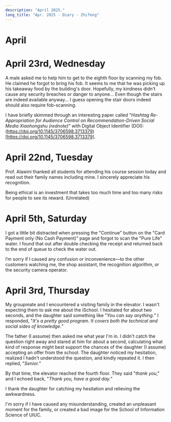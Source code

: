 ```yaml
---
description: "April 2025."
long_title: "Apr. 2025 - Diary - Zhifeng"
---
```


# April

# April 23rd, Wednesday

A male asked me to help him to get to the eighth floor by scanning my fob. He claimed he forgot to bring his fob. It seems to me that he was picking up his takeaway food by the building's door. Hopefully, my kindness didn't cause any security breaches or danger to anyone... Even though the stairs are indeed available anyway... I guess opening the stair doors indeed should also require fob-scanning.

I have briefly skimmed through an interesting paper called "_Hashtag Re-Appropriation for Audience Control on Recommendation-Driven Social Media Xiaohongshu (rednote)_" with Digital Object Identifier (DOI): (https://doi.org/10.1145/3706598.3713379)[https://doi.org/10.1145/3706598.3713379].

# April 22nd, Tuesday

Prof. Alawini thanked all students for attending his course session today and read out their family names including mine. I sincerely appreciate his recognition.

Being ethical is an investment that takes too much time and too many risks for people to see its reward. (Unrelated)

# April 5th, Saturday

I got a little bit distracted when pressing the "Continue" button on the "Card Payment only (No Cash Payment)" page and forgot to scan the "Pure Life" water. I found that out after double checking the receipt and returned back to the end of queue to check the water out.

I’m sorry if I caused any confusion or inconvenience—to the other customers watching me, the shop assistant, the recognition algorithm, or the security camera operator.

# April 3rd, Thursday

My groupmate and I encountered a visiting family in the elevator. I wasn't expecting them to ask me about the iSchool. I hesitated for about two seconds, and the daughter said something like "_You can say anything._" I responded, "_It's a pretty good program. It covers both the technical and social sides of knowledge._"

The father (I assume) then asked me what year I'm in. I didn't catch the question right away and stared at him for about a second, calculating what kind of response might best support the chances of the daughter (I assume) accepting an offer from the school. The daughter noticed my hesitation, realized I hadn't understood the question, and kindly repeated it. I then replied, "_Senior._"

By that time, the elevator reached the fourth floor. They said "_thank you_," and I echoed back, "_Thank you, have a good day._"

I thank the daughter for catching my hesitation and relieving the awkwardness.

I'm sorry if I have caused any misunderstanding, created an unpleasant moment for the family, or created a bad image for the School of Information Science of UIUC.
